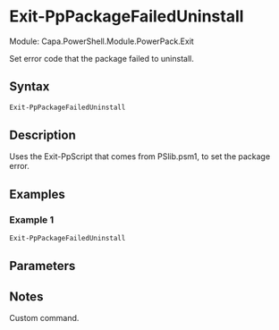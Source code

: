 # Exit-PpPackageFailedUninstall
Module: Capa.PowerShell.Module.PowerPack.Exit

Set error code that the package failed to uninstall.

## Syntax

```powershell
Exit-PpPackageFailedUninstall
```

## Description

Uses the Exit-PpScript that comes from PSlib.psm1, to set the package error.

## Examples

### Example 1
```powershell
Exit-PpPackageFailedUninstall
```
    

## Parameters


## Notes

Custom command.
